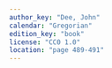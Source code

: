 ```yaml
---
author_key: "Dee, John"
calendar: "Gregorian"
edition_key: "book"
license: "CC0 1.0"
location: "page 489-491"
---
```


